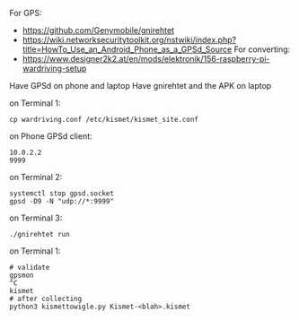 For GPS:
- https://github.com/Genymobile/gnirehtet
- https://wiki.networksecuritytoolkit.org/nstwiki/index.php?title=HowTo_Use_an_Android_Phone_as_a_GPSd_Source
For converting:
- https://www.designer2k2.at/en/mods/elektronik/156-raspberry-pi-wardriving-setup

Have GPSd on phone and laptop
Have gnirehtet and the APK on laptop

on Terminal 1:
```
cp wardriving.conf /etc/kismet/kismet_site.conf
```

on Phone GPSd client:
```
10.0.2.2
9999
```

on Terminal 2:
```
systemctl stop gpsd.socket
gpsd -D9 -N "udp://*:9999"
```

on Terminal 3:
```
./gnirehtet run
```

on Terminal 1:
```
# validate 
gpsmon
^C
kismet
# after collecting
python3 kismettowigle.py Kismet-<blah>.kismet
```
